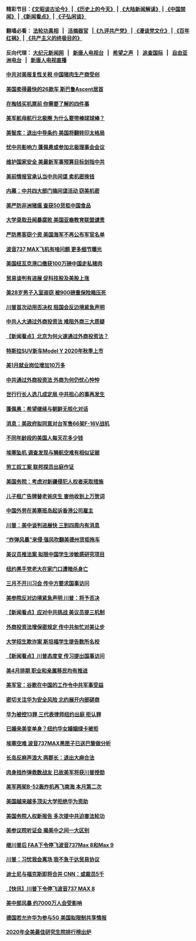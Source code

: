 #### 精彩节目：[《文昭谈古论今》](http://134.209.198.168/wenzhao) | [《历史上的今天》](http://134.209.198.168/today-in-history) | [《大陆新闻解读》](http://134.209.198.168/ntdtv-comedy) | [《中国禁闻》](http://134.209.198.168/ntdtv-news) | [《新闻看点》](http://134.209.198.168/news-insight) | [《子弘闲谈》](http://134.209.198.168/zihongxiantan/) 

 #### 翻墙必看： [法轮功真相](http://134.209.198.168:10000/videos/truth.html) &nbsp;&nbsp;|&nbsp;&nbsp; [活摘器官](http://134.209.198.168:10000/videos/res/Organs/) &nbsp;&nbsp;|[《九评共产党》](http://134.209.198.168:10000/videos/jiuping) | [《漫谈党文化》](http://134.209.198.168:10000/videos/mtdwh) | [《百年红祸》](http://134.209.198.168:10000/videos/bnhh) | [《共产主义的终极目的》](http://134.209.198.168:10000/videos/res/zjmd) 

 #### 反向代理： [大纪元新闻网](http://134.209.198.168:10080/) &nbsp;&nbsp;|&nbsp;&nbsp; [新唐人电视台](http://134.209.198.168:8000/) &nbsp;&nbsp;|&nbsp;&nbsp; [希望之声](http://134.209.198.168:8200/) &nbsp;&nbsp;|&nbsp;&nbsp; [追查国际](http://134.209.198.168:10010/) &nbsp;&nbsp;|&nbsp;&nbsp; [自由亚洲电台](http://134.209.198.168:9800/) &nbsp;&nbsp;|&nbsp;&nbsp; [新唐人电视直播](http://134.209.198.168/) 

#### [中共对美报复性关税 中国猪肉生产商受创](../pages/nsc412/n11118982.md?t=03171536) 

#### [美国卖得最快的26款车 斯巴鲁Ascent居首](../pages/nsc412/n11114042.md?t=03171536) 

#### [在掏钱买机票前 你需要了解的四件事](../pages/nsc412/n11113789.md?t=03171536) 

#### [美军航母航行北极圈 为什么要带棒球球棒？](../pages/nsc412/n11119318.md?t=03171536) 

#### [美智库：退出中导条约 美国将翻转印太格局](../pages/nsc412/n11118821.md?t=03171536) 

#### [忧中共影响力 蓬佩奥或参加北极理事会会议](../pages/nsc412/n11118513.md?t=03171536) 

#### [维护国家安全 美最新军事预算目标剑指中共](../pages/nsc412/n11118290.md?t=03171536) 

#### [美前情报官承认当中共间谍 卖机密换钱](../pages/nsc412/n11118166.md?t=03171536) 

#### [内幕：中共四大部门搞间谍活动 窃美机密](../pages/nsc412/n11117320.md?t=03171536) 

#### [美严防非洲猪瘟  查获50货柜中国食品](../pages/nsc412/n11117644.md?t=03171536) 

#### [大学录取丑闻暴腐败 美国亚裔教育联盟谴责](../pages/nsc412/n11117620.md?t=03171536) 

#### [严防黑客窃个资 美国海军不再公布军官名单](../pages/nsc412/n11117713.md?t=03171536) 

#### [波音737 MAX飞机有啥问题 更多细节曝光](../pages/nsc412/n11117173.md?t=03171536) 

#### [美国纽瓦克港口缴获100万磅中国走私猪肉](../pages/nsc412/n11117006.md?t=03171536) 

#### [贸易谈判有进展 促科技股及美股上涨](../pages/nsc412/n11117082.md?t=03171536) 

#### [美28岁男子入室盗窃 被900磅重保险箱压死](../pages/nsc412/n11116931.md?t=03171536) 

#### [川普首次动用否决权 阻国会反边境紧急声明](../pages/nsc412/n11116923.md?t=03171536) 

#### [中共人大通过外商投资法 难阻外商三大质疑](../pages/nsc412/n11116492.md?t=03171536) 

#### [【新闻看点】北京为何火速通过外商投资法？](../pages/nsc412/n11116196.md?t=03171536) 

#### [特斯拉SUV新车Model Y  2020年秋季上市](../pages/nsc412/n11116655.md?t=03171536) 

#### [美1月就业岗位增加10万多](../pages/nsc412/n11116488.md?t=03171536) 

#### [中共通过外商投资法 外商为何仍忧心忡忡](../pages/nsc412/n11116297.md?t=03171536) 

#### [世行行长人选几成定局 中共担心的事再发生](../pages/nsc412/n11116039.md?t=03171536) 

#### [蓬佩奥：希望继续与朝鲜无核化对话](../pages/nsc412/n11116357.md?t=03171536) 

#### [消息：美政府拟同意对台军售66架F-16V战机](../pages/nsc412/n11116284.md?t=03171536) 

#### [不同年龄段的美国人每天花多少钱](../pages/nsc412/n11116246.md?t=03171536) 

#### [埃塞坠机 调查发现与狮航空难有相似证据](../pages/nsc412/n11116036.md?t=03171536) 

#### [劳工奴工案 联邦探员出庭作证](../pages/nsc412/n11114999.md?t=03171536) 

#### [美国务院：考虑对新疆侵犯人权者采取措施](../pages/nsc412/n11114644.md?t=03171536) 

#### [儿子租广告牌替老爸庆生 害他收到上万贺词](../pages/nsc412/n11114892.md?t=03171536) 

#### [中国外劳在美塞班岛起诉香港公司雇主](../pages/nsc412/n11114505.md?t=03171536) 

#### [川普：美中谈判进展快 三到四周内有消息](../pages/nsc412/n11113884.md?t=03171536) 

#### [“炸弹风暴”来侵 强风吹翻美德州货柜拖车](../pages/nsc412/n11114084.md?t=03171536) 

#### [美议员推法案 拟限中国学生涉敏感研究项目](../pages/nsc412/n11113614.md?t=03171536) 

#### [纽约黑手党老大在家门口遭暗杀身亡](../pages/nsc412/n11113964.md?t=03171536) 

#### [三月不开川习会 传中方要求国事访问](../pages/nsc412/n11113391.md?t=03171536) 

#### [美参院反对边境紧急声明 川普：将予否决](../pages/nsc412/n11113947.md?t=03171536) 

#### [【新闻看点】应对中共挑战 美议员提三机制](../pages/nsc412/n11113410.md?t=03171536) 

#### [外商投资法增保密规定 传中共匆忙对美让步](../pages/nsc412/n11113882.md?t=03171536) 

#### [大学招生欺诈案 斯坦福学生提告数所名校](../pages/nsc412/n11113756.md?t=03171536) 

#### [【新闻看点】川普态度变 传习提出国事访问](../pages/nsc412/n11113351.md?t=03171536) 

#### [美4月排期 职业和亲属移民均有推进](../pages/nsc412/n11113769.md?t=03171536) 

#### [美军官：谷歌在中国的工作令中共军事受益](../pages/nsc412/n11113729.md?t=03171536) 

#### [密切关注华为安全风险 北约展开内部磋商](../pages/nsc412/n11113653.md?t=03171536) 

#### [华为被控13罪 三代表律师纽约出庭 拒认罪](../pages/nsc412/n11113444.md?t=03171536) 

#### [已婚来美变单身？纽约华女婚姻绿卡被拒](../pages/nsc412/n11112063.md?t=03171536) 

#### [埃塞空难 波音737MAX黑匣子已送巴黎做分析](../pages/nsc412/n11112958.md?t=03171536) 

#### [长岛反麻声浪大 两郡长：退出大麻合法](../pages/nsc412/n11112066.md?t=03171536) 

#### [肉身挡炸弹救数战友 已故美军将获川普授勋](../pages/nsc412/n11112587.md?t=03171536) 

#### [美军两架B-52轰炸机再飞南海 本月第二次](../pages/nsc412/n11112258.md?t=03171536) 

#### [美国越来越多顶尖大学拒绝华为资助](../pages/nsc412/n11111729.md?t=03171536) 

#### [美国务院人权新报告 多次提中共迫害法轮功](../pages/nsc412/n11111708.md?t=03171536) 

#### [美参议院听证会 揭美中之间一大区别](../pages/nsc412/n11111663.md?t=03171536) 

#### [继川普后 FAA下令停飞波音737Max 8和Max 9](../pages/nsc412/n11111489.md?t=03171536) 

#### [川普：习忧我会离场 我不急于达贸易协议](../pages/nsc412/n11111521.md?t=03171536) 

#### [迪士尼与福克斯即将合并 CNN：或裁员5千](../pages/nsc412/n11111221.md?t=03171536) 

#### [【快讯】川普下令停飞波音737 MAX 8](../pages/nsc412/n11111226.md?t=03171536) 

#### [美中部风暴 约7000万人会受影响](../pages/nsc412/n11111164.md?t=03171536) 

#### [德国若允许华为参与5G 美国拟限制共享情报](../pages/nsc412/n11111029.md?t=03171536) 

#### [2020年全美最佳研究生院排行榜出炉](../pages/nsc412/n11110786.md?t=03171536) 

